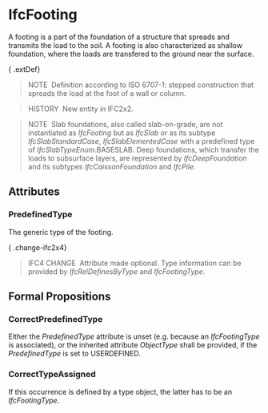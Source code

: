 # IfcFooting

A footing is a part of the foundation of a structure that spreads and transmits the load to the soil. A footing is also characterized as shallow foundation, where the loads are transfered to the ground near the surface.

{ .extDef}
> NOTE&nbsp; Definition according to ISO 6707-1: stepped construction that spreads the load at the foot of a wall or column.

> HISTORY&nbsp; New entity in IFC2x2.

> NOTE&nbsp; Slab foundations, also called slab-on-grade, are not instantiated as _IfcFooting_ but as _IfcSlab_ or as its subtype _IfcSlabStandardCase_, _IfcSlabElementedCase_ with a predefined type of _IfcSlabTypeEnum_.BASESLAB. Deep foundations, which transfer the loads to subsurface layers, are represented by _IfcDeepFoundation_ and its subtypes _IfcCaissonFoundation_ and _IfcPile_.

## Attributes

### PredefinedType
The generic type of the footing.

{ .change-ifc2x4}
> IFC4 CHANGE&nbsp; Attribute made optional. Type information can be provided by _IfcRelDefinesByType_ and _IfcFootingType_.

## Formal Propositions

### CorrectPredefinedType
Either the _PredefinedType_ attribute is unset (e.g. because an _IfcFootingType_ is associated), or the inherited attribute _ObjectType_ shall be provided, if the _PredefinedType_ is set to USERDEFINED.

### CorrectTypeAssigned
If this occurrence is defined by a type object, the latter has to be an _IfcFootingType_.
